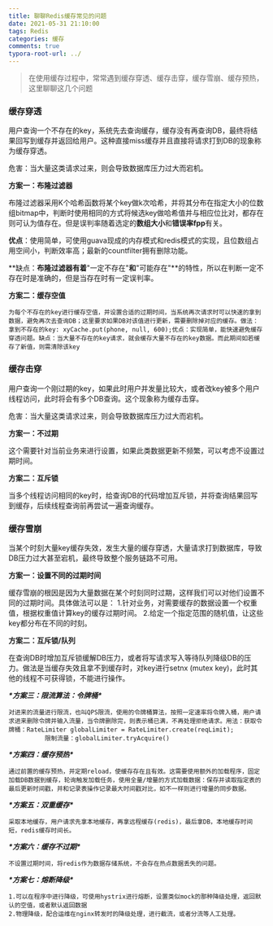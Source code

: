 ```yaml
---
title: 聊聊Redis缓存常见的问题
date: 2021-05-31 21:10:00
tags: Redis
categories: 缓存
comments: true
typora-root-url: ../
---
```


> 在使用缓存过程中，常常遇到缓存穿透、缓存击穿，缓存雪崩、缓存预热，这里聊聊这几个问题

### 缓存穿透

用户查询一个不存在的key，系统先去查询缓存，缓存没有再查询DB，最终将结果回写到缓存并返回给用户。这种直接miss缓存并且直接将请求打到DB的现象称为缓存穿透。

危害：当大量这类请求过来，则会导致数据库压力过大而宕机。

**方案一：布隆过滤器**

布隆过滤器采用K个哈希函数将某个key做k次哈希，并将其分布在指定大小的位数组bitmap中，判断时使用相同的方式将候选key做哈希值并与相应位比对，都存在则可认为值存在。但是误判率随着选定的**数组大小**和**错误率fpp**有关。

**优点**：使用简单，可使用guava现成的内存模式和redis模式的实现，且位数组占用空间小，判断效率高；最新的countfilter拥有删除功能。

**缺点：**布隆过滤器有着**"一定不存在"**和**"可能存在"**的特性，所以在判断一定不存在时是准确的，但是当存在时有一定误判率。

**方案二：缓存空值**

```
为每个不存在的key进行缓存空值，并设置合适的过期时间，当系统再次请求时可以快速的拿到数据，避免再次去查询DB；这里要求如果DB对该值进行更新，需要删除掉对应的缓存。做法：拿到不存在的key: xyCache.put(phone, null, 600);优点：实现简单，能快速避免缓存穿透问题。缺点：当大量不存在的key请求，就会缓存大量不存在的key数据。而此期间如若缓存了新值，则需清除该key
```

### 缓存击穿

用户查询一个刚过期的key，如果此时用户并发量比较大，或者改key被多个用户线程访问，此时将会有多个DB查询。这个现象称为缓存击穿。

危害：当大量这类请求过来，则会导致数据库压力过大而宕机。

**方案一：不过期**

这个需要针对当前业务来进行设置，如果此类数据更新不频繁，可以考虑不设置过期时间。

**方案二：互斥锁**

当多个线程访问相同的key时，给查询DB的代码增加互斥锁，并将查询结果回写到缓存，后续线程查询前再尝试一遍查询缓存。

### 缓存雪崩

当某个时刻大量key缓存失效，发生大量的缓存穿透，大量请求打到数据库，导致DB压力过大甚至宕机，最终导致整个服务链路不可用。

**方案一：设置不同的过期时间**

缓存雪崩的根因是因为大量数据在某个时刻同时过期，这样我们可以对他们设置不同的过期时间。具体做法可以是：
1.针对业务，对需要缓存的数据设置一个权重值，根据权重值计算key的缓存过期时间。
2.给定一个指定范围的随机值，让这些key都分布在不同的时刻。

**方案二：互斥锁/队列**

在查询DB时增加互斥锁缓解DB压力，或者将写请求写入等待队列降级DB的压力。做法是当缓存失效且拿不到缓存时，对key进行setnx (mutex key)，此时其他的线程不可获得锁，不能进行操作。

***\*方案三：限流算法：令牌桶\****

```
对进来的流量进行限流，也叫QPS限流，使用的令牌桶算法，按照一定速率将令牌入桶，用户请求进来删除令牌并输入流量，当令牌删除完，则表示桶已满，不再处理拒绝请求。用法：获取令牌桶：RateLimiter globalLimiter = RateLimiter.create(reqLimit);
          限制流量：globalLimiter.tryAcquire()
```

***\*方案四：缓存预热\****

```
通过前置的缓存预热，并定期reload，使缓存存在且有效。这需要使用额外的加载程序，固定加载DB数据到缓存，轮询触发加载任务，使用全量/增量的方式加载数据：保存并读取指定表的最后更新时间戳，并和记录表操作记录最大时间戳对比，如不一样则进行增量的同步数据。
```

***\*方案五：双重缓存\****

```
采取本地缓存，用户请求先拿本地缓存，再拿远程缓存(redis)，最后拿DB，本地缓存时间短，redis缓存时间长。
```

***\*方案六：缓存不过期\****

```
不设置过期时间，将redis作为数据存储系统，不会存在热点数据丢失的问题。
```

***\*方案七：熔断降级\****

```
1.可以在程序中进行降级，可使用hystrix进行熔断，设置类似mock的那种降级处理，返回默认的空值，或者默认返回数据
2.物理降级，配合运维在nginx转发时的降级处理，进行截流，或者分流等人工处理。
```